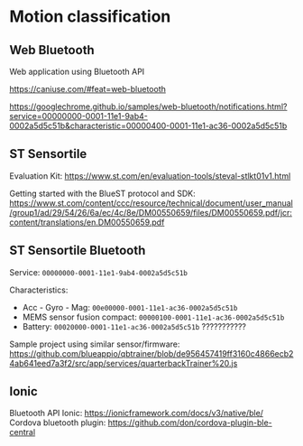 # Motion classification

## Web Bluetooth

Web application using Bluetooth API

https://caniuse.com/#feat=web-bluetooth


https://googlechrome.github.io/samples/web-bluetooth/notifications.html?service=00000000-0001-11e1-9ab4-0002a5d5c51b&characteristic=00000400-0001-11e1-ac36-0002a5d5c51b


## ST Sensortile

Evaluation Kit: https://www.st.com/en/evaluation-tools/steval-stlkt01v1.html

Getting started with the BlueST protocol and SDK: https://www.st.com/content/ccc/resource/technical/document/user_manual/group1/ad/29/54/26/6a/ec/4c/8e/DM00550659/files/DM00550659.pdf/jcr:content/translations/en.DM00550659.pdf

## ST Sensortile Bluetooth

Service: `00000000-0001-11e1-9ab4-0002a5d5c51b`

Characteristics:

* Acc - Gyro - Mag: `00e00000-0001-11e1-ac36-0002a5d5c51b`
* MEMS sensor fusion compact: `00000100-0001-11e1-ac36-0002a5d5c51b`
* Battery: `00020000-0001-11e1-ac36-0002a5d5c51b` ???????????

Sample project using similar sensor/firmware: https://github.com/blueappio/qbtrainer/blob/de956457419ff3160c4866ecb24ab641eed7a3f2/src/app/services/quarterbackTrainer%20.js

## Ionic

Bluetooth API Ionic: https://ionicframework.com/docs/v3/native/ble/
Cordova bluetooth plugin: https://github.com/don/cordova-plugin-ble-central